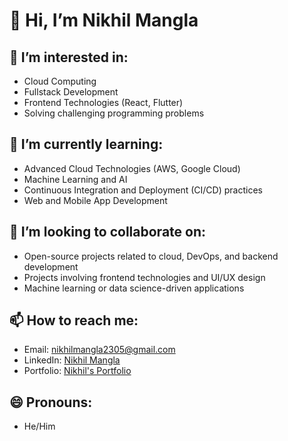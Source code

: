 # 👋 Hi, I’m Nikhil Mangla
 [](https://github.com/user-attachments/assets/5465d51e-9f86-48f4-8a74-a0396d6c49cd) 
 

## 👀 I’m interested in:
- Cloud Computing
- Fullstack Development
- Frontend Technologies (React, Flutter)
- Solving challenging programming problems

## 🌱 I’m currently learning:
- Advanced Cloud Technologies (AWS, Google Cloud)
- Machine Learning and AI
- Continuous Integration and Deployment (CI/CD) practices
- Web and Mobile App Development

## 💞️ I’m looking to collaborate on:
- Open-source projects related to cloud, DevOps, and backend development
- Projects involving frontend technologies and UI/UX design
- Machine learning or data science-driven applications

## 📫 How to reach me:
- Email: [nikhilmangla2305@gmail.com](mailto:nikhilmangla2305@gmail.com)
- LinkedIn: [Nikhil Mangla](https://www.linkedin.com/in/nikhil-mangla)
- Portfolio: [Nikhil's Portfolio](https://nikhil-dev-portfolio-git-main-nikhil-manglas-projects.vercel.app/)

## 😄 Pronouns:
- He/Him

